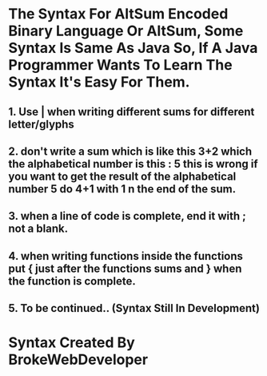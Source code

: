 # The Syntax For AltSum Encoded Binary Language Or AltSum, Some Syntax Is Same As Java So, If A Java Programmer Wants To Learn The Syntax It's Easy For Them.
## 1. Use | when writing different sums for different letter/glyphs
## 2. don't write a sum which is like this 3+2 which the alphabetical number is this : 5 this is wrong if you want to get the result of the alphabetical number 5 do 4+1 with 1 n the end of the sum.
## 3. when a line of code is complete, end it with ; not a blank. 
## 4. when writing functions inside the functions put { just after the functions sums and } when the function is complete.
## 5. To be continued.. (Syntax Still In Development)
# Syntax Created By BrokeWebDeveloper
